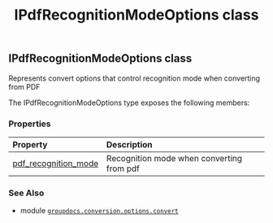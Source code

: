 ﻿---
title: IPdfRecognitionModeOptions class
second_title: GroupDocs.Conversion for Python via .NET API References
description: 
type: docs
weight: 180
url: /python-net/groupdocs.conversion.options.convert/ipdfrecognitionmodeoptions/
is_root: false
---

## IPdfRecognitionModeOptions class

Represents convert options that control recognition mode when converting from PDF



The IPdfRecognitionModeOptions type exposes the following members:

### Properties
| Property | Description |
| :- | :- |
| [pdf_recognition_mode](/conversion/python-net/groupdocs.conversion.options.convert/ipdfrecognitionmodeoptions/pdf_recognition_mode) | Recognition mode when converting from pdf |



### See Also
* module [`groupdocs.conversion.options.convert`](..)
